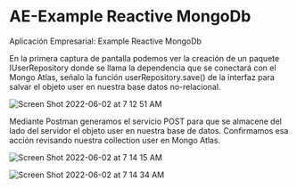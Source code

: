 # AE-Example Reactive MongoDb
Aplicación Empresarial: Example Reactive MongoDb

En la primera captura de pantalla podemos ver la creación de un paquete IUserRepository donde se llama la dependencia que se conectará con el Mongo Atlas, señalo la función userRepository.save() de la interfaz para salvar el objeto user en nuestra base datos no-relacional.

![Screen Shot 2022-06-02 at 7 12 51 AM](https://user-images.githubusercontent.com/90350943/171627159-91d9012b-a156-4ef1-a628-9263a2f51441.png)

Mediante Postman generamos el servicio POST para que se almacene del lado del servidor el objeto user en nuestra base de datos. Confirmamos esa acción revisando nuestra collection user en Mongo Atlas.

![Screen Shot 2022-06-02 at 7 14 15 AM](https://user-images.githubusercontent.com/90350943/171628428-c0845ecb-0e83-456b-a8f8-a775d5cee2f3.png)

![Screen Shot 2022-06-02 at 7 14 34 AM](https://user-images.githubusercontent.com/90350943/171628522-bd0ce2c2-6800-4e72-ac68-178380845d92.png)

